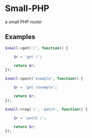 # Small-PHP
a small PHP router

## Examples

```php
$small->get('/', function() {

    $r = 'get /';

    return $r;
});

$small->post('example', function() {

    $r = 'get /example';

    return $r;
});

$small->req('/', 'patch', function() {

    $r = 'patch /';

    return $r;
});
```